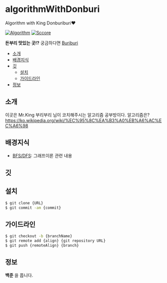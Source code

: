 # algorithmWithDonburi
Algorithm with King Donburiburi♥ 

[![Algorithm](https://img.shields.io/badge/Algorithm-Kakao%20Talk%20%3A%20%EC%9E%90%EB%B0%94%20%EC%95%8C%EA%B3%A0%EB%A6%AC%EC%A6%98%20%EB%B0%A9-Red.svg?logo=baidu)](https://open.kakao.com/o/gK0gr6T)
[![Sccore](https://img.shields.io/badge/15--16-%EB%A0%88%EC%8A%A4%ED%84%B0%EC%9A%B0%EC%8A%B9-blue.svg?logo=facebook)](https://www.lcfc.com/)


**돈부리 맛있는 곳!?** 궁금하다면 <a href = "http://www.hddonburi.com/">Buriburi</a>

- [소개](#소개)
- [배경지식](#배경지식)
- [깃](#깃)
  - [설치](#설치)
  - [가이드라인](#가이드라인)
- [정보](#정보)

## 소개

이곳은 Mr.King 부리부리 님이 코치해주시는 알고리즘 공부방이다.
알고리즘은? https://ko.wikipedia.org/wiki/%EC%95%8C%EA%B3%A0%EB%A6%AC%EC%A6%98 

## 배경지식
- [BFS/DFS](https://www.codeproject.com/Articles/32212/Introduction-to-Graph-with-Breadth-First-Search-BF): 그래프이론 관련 내용

## 깃
## 설치
```bash
$ git clone {URL}
$ git commit -am {commit}
```

## 가이드라인
```bash
$ git checkout -b {branchName}
$ git remote add {align} {git repository URL}
$ git push {remoteAlign} {branch}
```

## 정보
**백준** 을 풉니다.
